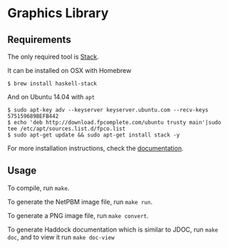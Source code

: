 Graphics Library
================

Requirements
-------------
The only required tool is [Stack](http://haskellstack.org).

It can be installed on OSX with Homebrew

    $ brew install haskell-stack

And on Ubuntu 14.04 with `apt`

    $ sudo apt-key adv --keyserver keyserver.ubuntu.com --recv-keys 575159689BEFB442
    $ echo 'deb http://download.fpcomplete.com/ubuntu trusty main'|sudo tee /etc/apt/sources.list.d/fpco.list
    $ sudo apt-get update && sudo apt-get install stack -y

For more installation instructions, check the [documentation](http://docs.haskellstack.org/en/stable/install_and_upgrade.html).

Usage
-----
To compile, run `make`.

To generate the NetPBM image file, run `make run`.

To generate a PNG image file, run `make convert`.

To generate Haddock documentation which is similar to JDOC,
run `make doc`, and to view it run `make doc-view`
